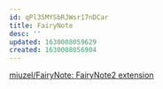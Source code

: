 ```yaml
---
id: qPl35MYSbRJWsr17nDCar
title: FairyNote
desc: ''
updated: 1630008059629
created: 1630008056904
---
```


[miuzel/FairyNote: FairyNote2 extension](https://github.com/miuzel/FairyNote)
